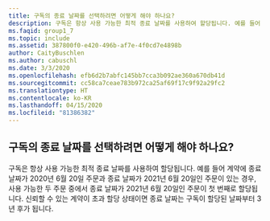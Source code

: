 ```yaml
---
title: 구독의 종료 날짜를 선택하려면 어떻게 해야 하나요?
description: 구독은 항상 사용 가능한 최적 종료 날짜를 사용하여 할당됩니다. 예를 들어 계약에 종료 날짜가 2020년 6월 20일인 주문과...
ms.faqid: group1_7
ms.topic: include
ms.assetid: 387800f0-e420-496b-af7e-4f0cd7e4898b
author: CaityBuschlen
ms.author: cabuschl
ms.date: 3/3/2020
ms.openlocfilehash: efb6d2b7abfc145bb7cca3b092ae360a670db41d
ms.sourcegitcommit: cc58ca7ceae783b972ca25af69f17c9f92a29fc2
ms.translationtype: HT
ms.contentlocale: ko-KR
ms.lasthandoff: 04/15/2020
ms.locfileid: "81386382"
---
```

## <a name="how-can-i-select-an-end-date-for-a-subscription"></a>구독의 종료 날짜를 선택하려면 어떻게 해야 하나요?

구독은 항상 사용 가능한 최적 종료 날짜를 사용하여 할당됩니다. 예를 들어 계약에 종료 날짜가 2020년 6월 20일 주문과 종료 날짜가 2021년 6월 20일인 주문이 있는 경우, 사용 가능한 두 주문 중에서 종료 날짜가 2021년 6월 20일인 주문이 첫 번째로 할당됩니다. 신뢰할 수 있는 계약이 초과 할당 상태이면 종료 날짜는 구독이 할당된 날짜부터 3년 후가 됩니다.
